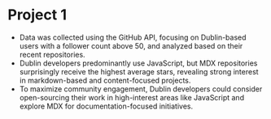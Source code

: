 # Project 1
- Data was collected using the GitHub API, focusing on Dublin-based users with a follower count above 50, and analyzed based on their recent repositories.
- Dublin developers predominantly use JavaScript, but MDX repositories surprisingly receive the highest average stars, revealing strong interest in markdown-based and content-focused projects.
- To maximize community engagement, Dublin developers could consider open-sourcing their work in high-interest areas like JavaScript and explore MDX for documentation-focused initiatives.

